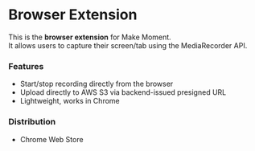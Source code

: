 # Browser Extension

This is the **browser extension** for Make Moment.  
It allows users to capture their screen/tab using the MediaRecorder API.

### Features
- Start/stop recording directly from the browser
- Upload directly to AWS S3 via backend-issued presigned URL
- Lightweight, works in Chrome

### Distribution
- Chrome Web Store
